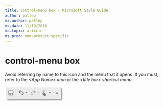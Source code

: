 ```yaml
---
title: control-menu box - Microsoft Style Guide
author: pallep
ms.author: pallep
ms.date: 11/19/2016
ms.topic: article
ms.prod: non-product-specific
---
```


# control-menu box

Avoid referring by name to this icon and the menu that it opens. If you must, refer to the *\<App Name\> icon* or the *\<title bar\> shortcut menu*.

![](media/control-menu-box/1955337661.PNG)
